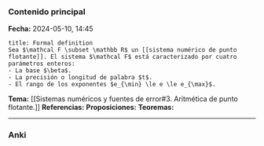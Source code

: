 ### Contenido principal

**Fecha:** 2024-05-10, 14:45

```ad-formal
title: Formal definition
Sea $\mathcal F \subset \mathbb R$ un [[sistema numérico de punto flotante]]. El sistema $\mathcal F$ está caracterizado por cuatro parámetros enteros:
- La base $\beta$.
- La precisión o longitud de palabra $t$.
- El rango de los exponentes $e_{\min} \le e \le e_{\max}$.
```

**Tema:** [[Sistemas numéricos y fuentes de error#3. Aritmética de punto flotante.]]
**Referencias:**
**Proposiciones:**
**Teoremas:**

---
### Anki
